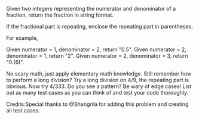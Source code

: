 Given two integers representing the numerator and denominator of a fraction, return the fraction in string format.

If the fractional part is repeating, enclose the repeating part in parentheses.

For example,

Given numerator = 1, denominator = 2, return "0.5".
Given numerator = 2, denominator = 1, return "2".
Given numerator = 2, denominator = 3, return "0.(6)".




  No scary math, just apply elementary math knowledge. Still remember how to perform a long division?
  Try a long division on 4/9, the repeating part is obvious. Now try 4/333. Do you see a pattern?
  Be wary of edge cases! List out as many test cases as you can think of and test your code thoroughly.


Credits:Special thanks to @Shangrila for adding this problem and creating all test cases.
